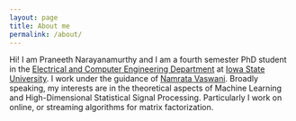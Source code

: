 ```yaml
---
layout: page
title: About me
permalink: /about/
---
```


Hi! I am Praneeth Narayanamurthy and I am a fourth semester PhD student in the [Electrical and Computer Engineering Department](http://www.ece.iastate.edu/) at [Iowa State University](http://www.iastate.edu/). I work under the guidance of [Namrata Vaswani](http://www.ece.iastate.edu/~namrata/). Broadly speaking, my interests are in the theoretical aspects of Machine Learning and High-Dimensional Statistical Signal Processing. Particularly I work on online, or streaming algorithms for matrix factorization.




<!---
%This is the base Jekyll theme. You can find out more info about customizing your Jekyll theme, as well as basic Jekyll usage documentation at [jekyllrb.com](https://jekyllrb.com/)

%You can find the source code for the Jekyll new theme at:
{% include icon-github.html username="jekyll" %} /
[minima](https://github.com/jekyll/minima)

%You can find the source code for Jekyll at
{% include icon-github.html username="jekyll" %} /
[jekyll](https://github.com/jekyll/jekyll)

-->
